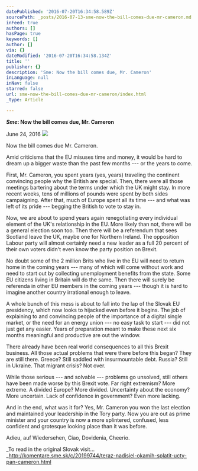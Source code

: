 ```yaml
---
datePublished: '2016-07-20T16:34:58.589Z'
sourcePath: _posts/2016-07-13-sme-now-the-bill-comes-due-mr-cameron.md
inFeed: true
authors: []
hasPage: true
keywords: []
author: []
via: {}
dateModified: '2016-07-20T16:34:58.134Z'
title: ''
publisher: {}
description: 'Sme: Now the bill comes due, Mr. Cameron'
inLanguage: null
inNav: false
starred: false
url: sme-now-the-bill-comes-due-mr-cameron/index.html
_type: Article

---
```

_**Sme**_**: Now the bill comes due, Mr. Cameron**

June 24, 2016
![](https://the-grid-user-content.s3-us-west-2.amazonaws.com/1f21fdb2-e194-44a8-b7da-5193bec645c2.jpg)

Now the bill comes due Mr. Cameron.

Amid criticisms that the EU misuses time and money, it would be hard to dream up a bigger waste than the past few months --- or the years to come.

First, Mr. Cameron, you spent years (yes, years) traveling the continent convincing people why the British are special. Then, there were all those meetings bartering about the terms under which the UK might stay. In more recent weeks, tens of millions of pounds were spent by both sides campaigning. After that, much of Europe spent all its time --- and what was left of its pride --- begging the British to vote to stay in.

Now, we are about to spend years again renegotiating every individual element of the UK's relationship in the EU. More likely than not, there will be a general election soon too. Then there will be a referendum that sees Scotland leave the UK, maybe one for Northern Ireland. The opposition Labour party will almost certainly need a new leader as a full 20 percent of their own voters didn't even know the party position on Brexit.

No doubt some of the 2 million Brits who live in the EU will need to return home in the coming years --- many of which will come without work and need to start out by collecting unemployment benefits from the state. Some EU citizens living in Britain will do the same. Then there will surely be referenda in other EU members in the coming years --- though it is hard to imagine another country irrational enough to leave.

A whole bunch of this mess is about to fall into the lap of the Slovak EU presidency, which now looks to hijacked even before it begins. The job of explaining to and convincing people of the importance of a digital single market, or the need for an energy union --- no easy task to start --- did not just get any easier. Years of preparation meant to make these next six months meaningful and productive are out the window.

There already have been real world consequences to all this Brexit business. All those actual problems that were there before this began? They are still there. Greece? Still saddled with insurmountable debt. Russia? Still in Ukraine. That migrant crisis? Not over.

While those serious --- and solvable --- problems go unsolved, still others have been made worse by this Brexit vote. Far right extremism? More extreme. A divided Europe? More divided. Uncertainty about the economy? More uncertain. Lack of confidence in government? Even more lacking.

And in the end, what was it for? Yes, Mr. Cameron you won the last election and maintained your leadership in the Tory party. Now you are out as prime minister and your country is now a more splintered, confused, less confident and grotesque looking place than it was before.

Adieu, auf Wiedersehen, Ciao, Dovidenia, Cheerio.

_To read in the original Slovak visit... _http://komentare.sme.sk/c/20199744/teraz-nadisiel-okamih-splatit-ucty-pan-cameron.html